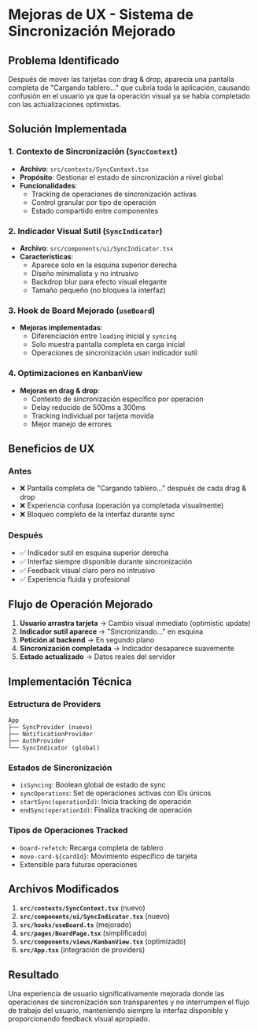 # Mejoras de UX - Sistema de Sincronización Mejorado

## Problema Identificado
Después de mover las tarjetas con drag & drop, aparecía una pantalla completa de "Cargando tablero..." que cubría toda la aplicación, causando confusión en el usuario ya que la operación visual ya se había completado con las actualizaciones optimistas.

## Solución Implementada

### 1. Contexto de Sincronización (`SyncContext`)
- **Archivo**: `src/contexts/SyncContext.tsx`
- **Propósito**: Gestionar el estado de sincronización a nivel global
- **Funcionalidades**:
  - Tracking de operaciones de sincronización activas
  - Control granular por tipo de operación
  - Estado compartido entre componentes

### 2. Indicador Visual Sutil (`SyncIndicator`)
- **Archivo**: `src/components/ui/SyncIndicator.tsx`
- **Características**:
  - Aparece solo en la esquina superior derecha
  - Diseño minimalista y no intrusivo
  - Backdrop blur para efecto visual elegante
  - Tamaño pequeño (no bloquea la interfaz)

### 3. Hook de Board Mejorado (`useBoard`)
- **Mejoras implementadas**:
  - Diferenciación entre `loading` inicial y `syncing` 
  - Solo muestra pantalla completa en carga inicial
  - Operaciones de sincronización usan indicador sutil

### 4. Optimizaciones en KanbanView
- **Mejoras en drag & drop**:
  - Contexto de sincronización específico por operación
  - Delay reducido de 500ms a 300ms
  - Tracking individual por tarjeta movida
  - Mejor manejo de errores

## Beneficios de UX

### Antes
- ❌ Pantalla completa de "Cargando tablero..." después de cada drag & drop
- ❌ Experiencia confusa (operación ya completada visualmente)
- ❌ Bloqueo completo de la interfaz durante sync

### Después  
- ✅ Indicador sutil en esquina superior derecha
- ✅ Interfaz siempre disponible durante sincronización
- ✅ Feedback visual claro pero no intrusivo
- ✅ Experiencia fluida y profesional

## Flujo de Operación Mejorado

1. **Usuario arrastra tarjeta** → Cambio visual inmediato (optimistic update)
2. **Indicador sutil aparece** → "Sincronizando..." en esquina
3. **Petición al backend** → En segundo plano
4. **Sincronización completada** → Indicador desaparece suavemente
5. **Estado actualizado** → Datos reales del servidor

## Implementación Técnica

### Estructura de Providers
```
App
├── SyncProvider (nuevo)
├── NotificationProvider  
├── AuthProvider
└── SyncIndicator (global)
```

### Estados de Sincronización
- `isSyncing`: Boolean global de estado de sync
- `syncOperations`: Set de operaciones activas con IDs únicos
- `startSync(operationId)`: Inicia tracking de operación
- `endSync(operationId)`: Finaliza tracking de operación

### Tipos de Operaciones Tracked
- `board-refetch`: Recarga completa de tablero
- `move-card-${cardId}`: Movimiento específico de tarjeta
- Extensible para futuras operaciones

## Archivos Modificados

1. **`src/contexts/SyncContext.tsx`** (nuevo)
2. **`src/components/ui/SyncIndicator.tsx`** (nuevo)  
3. **`src/hooks/useBoard.ts`** (mejorado)
4. **`src/pages/BoardPage.tsx`** (simplificado)
5. **`src/components/views/KanbanView.tsx`** (optimizado)
6. **`src/App.tsx`** (integración de providers)

## Resultado
Una experiencia de usuario significativamente mejorada donde las operaciones de sincronización son transparentes y no interrumpen el flujo de trabajo del usuario, manteniendo siempre la interfaz disponible y proporcionando feedback visual apropiado.